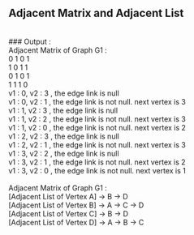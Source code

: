 ## Adjacent Matrix and Adjacent List
<br>
### Output :
<br>
Adjacent Matrix of Graph G1 : <br>
		 0 1 0 1<br>
		 1 0 1 1<br>
		 0 1 0 1<br>
		 1 1 1 0<br>
v1 : 0, v2 : 3 , the edge link is null<br>
v1 : 0, v2 : 1 , the edge link is not null. next vertex is 3<br>
v1 : 1, v2 : 3 , the edge link is null<br>
v1 : 1, v2 : 2 , the edge link is not null. next vertex is 3<br>
v1 : 1, v2 : 0 , the edge link is not null. next vertex is 2<br>
v1 : 2, v2 : 3 , the edge link is null<br>
v1 : 2, v2 : 1 , the edge link is not null. next vertex is 3<br>
v1 : 3, v2 : 2 , the edge link is null<br>
v1 : 3, v2 : 1 , the edge link is not null. next vertex is 2<br>
v1 : 3, v2 : 0 , the edge link is not null. next vertex is 1<br>
<br>
Adjacent Matrix of Graph G1 : <br>
[Adjacent List of Vertex A] -> B -> D<br>
[Adjacent List of Vertex B] -> A -> C -> D<br>
[Adjacent List of Vertex C] -> B -> D<br>
[Adjacent List of Vertex D] -> A -> B -> C<br>


